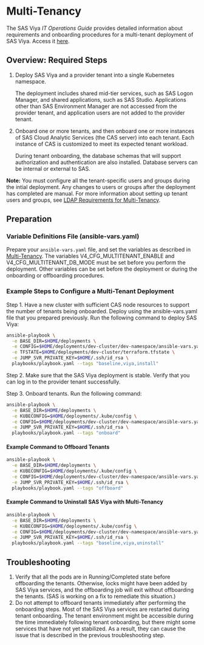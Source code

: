 # Multi-Tenancy

The SAS Viya _IT Operations Guide_ provides detailed information about requirements and onboarding procedures for a multi-tenant deployment of SAS Viya. Access it [here](https://go.documentation.sas.com/doc/en/itopscdc/default/caltenants/titlepage.htm).

## Overview: Required Steps

1. Deploy SAS Viya and a provider tenant into a single Kubernetes namespace.

   The deployment includes shared mid-tier services, such as SAS Logon Manager, and shared applications, such as SAS Studio. 
  Applications other than SAS Environment Manager are not accessed from the provider tenant, and application users are not added to the provider tenant.

2. Onboard one or more tenants, and then onboard one or more instances of SAS Cloud Analytic Services (the CAS server) into each tenant. Each instance of CAS is customized to meet its expected tenant workload.  

   During tenant onboarding, the database schemas that will support authorization and authentication are also installed. Database servers can be internal or external to SAS.

**Note:** You must configure all the tenant-specific users and groups during the intial deployment. Any changes to users or groups after the deployment has completed are manual. For more information about setting up tenant users and groups, see [LDAP Requirements for Multi-Tenancy](https://go.documentation.sas.com/doc/en/itopscdc/v_025/itopssr/p0440nbofn1b5qn1l6j1l6ygm7qg.htm#p1dr09lqs9w0w7n1iaklneorpy4r).

## Preparation

### Variable Definitions File (ansible-vars.yaml) 

Prepare your `ansible-vars.yaml` file, and set the variables as described in [Multi-Tenancy](../CONFIG-VARS.md#multi-tenancy). The variables V4_CFG_MULTITENANT_ENABLE and V4_CFG_MULTITENANT_DB_MODE must be set before you perform the deployment. Other variables can be set before the deployment or during the onboarding or offboarding procedures.

### Example Steps to Configure a Multi-Tenant Deployment

Step 1. Have a new cluster with sufficient CAS node resources to support the number of tenants being onboarded. Deploy using the ansible-vars.yaml file that you prepared previously. Run the following command to deploy SAS Viya:

  ```bash
  ansible-playbook \
    -e BASE_DIR=$HOME/deployments \
    -e CONFIG=$HOME/deployments/dev-cluster/dev-namespace/ansible-vars.yaml \
    -e TFSTATE=$HOME/deployments/dev-cluster/terraform.tfstate \
    -e JUMP_SVR_PRIVATE_KEY=$HOME/.ssh/id_rsa \
    playbooks/playbook.yaml --tags "baseline,viya,install"
  ```

Step 2. Make sure that the SAS Viya deployment is stable. Verify that you can log in to the provider tenant successfully.

Step 3. Onboard tenants. Run the following command:

  ```bash
  ansible-playbook \
    -e BASE_DIR=$HOME/deployments \
    -e KUBECONFIG=$HOME/deployments/.kube/config \
    -e CONFIG=$HOME/deployments/dev-cluster/dev-namespace/ansible-vars.yaml \
    -e JUMP_SVR_PRIVATE_KEY=$HOME/.ssh/id_rsa \
    playbooks/playbook.yaml --tags "onboard"
  ```

#### Example Command to Offboard Tenants

  ```bash
  ansible-playbook \
    -e BASE_DIR=$HOME/deployments \
    -e KUBECONFIG=$HOME/deployments/.kube/config \
    -e CONFIG=$HOME/deployments/dev-cluster/dev-namespace/ansible-vars.yaml \
    -e JUMP_SVR_PRIVATE_KEY=$HOME/.ssh/id_rsa \
    playbooks/playbook.yaml --tags "offboard"
  ```

#### Example Command to Uninstall SAS Viya with Multi-Tenancy

  ```bash
  ansible-playbook \
    -e BASE_DIR=$HOME/deployments \
    -e KUBECONFIG=$HOME/deployments/.kube/config \
    -e CONFIG=$HOME/deployments/dev-cluster/dev-namespace/ansible-vars.yaml \
    -e JUMP_SVR_PRIVATE_KEY=$HOME/.ssh/id_rsa \
    playbooks/playbook.yaml --tags "baseline,viya,uninstall"
  ```

## Troubleshooting

1. Verify that all the pods are in Running/Completed state before offboarding the tenants. Otherwise, locks might have been added by SAS Viya services, and the offboarding job will exit without offboarding the tenants. (SAS is working on a fix to remediate this situation.)
2. Do not attempt to offboard tenants immediately after performing the onboarding steps. Most of the SAS Viya services are restarted during tenant onboarding. The tenant environment might be accessible during the time immediately following tenant onboarding, but there might some services that have not yet stabilized. As a result, they can cause the issue that is described in the previous troubleshooting step.
